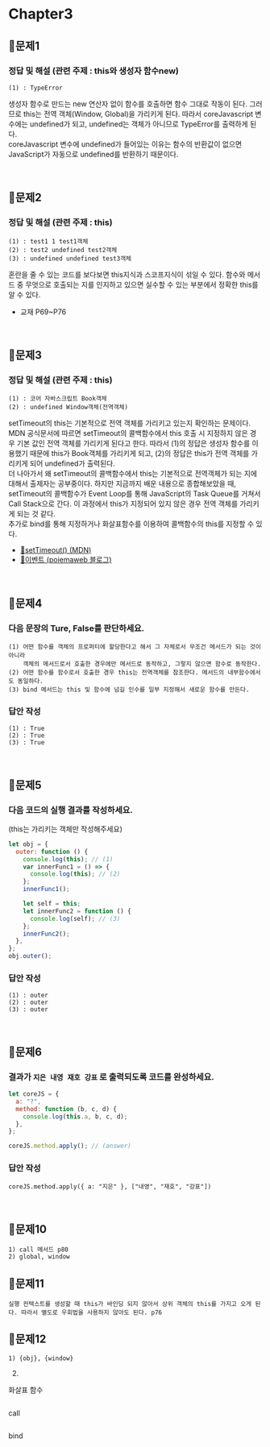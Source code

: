 # Chapter3

## 📌문제1
### 정답 및 해설 (관련 주제 : this와 생성자 함수new)
```
(1) : TypeError
```
 생성자 함수로 만드는 new 연산자 없이 함수를 호출하면 함수 그대로 작동이 된다. 그러므로 this는 전역 객체(Window, Global)을 가리키게 된다. 따라서 coreJavascript 변수에는 undefined가 되고, undefined는 객체가 아니므로 TypeError를 출력하게 된다.   
coreJavascript 변수에 undefined가 들어있는 이유는 함수의 반환값이 없으면 JavaScript가 자동으로 undefined를 반환하기 때문이다.

<br>

## 📌문제2
### 정답 및 해설 (관련 주제 : this)
```
(1) : test1 1 test1객체
(2) : test2 undefined test2객체
(3) : undefined undefined test3객체
```
혼란을 줄 수 있는 코드를 보다보면 this지식과 스코프지식이 섞일 수 있다. 함수와 메서드 중 무엇으로 호출되는 지를 인지하고 있으면 실수할 수 있는 부분에서 정확한 this를 알 수 있다.

- 교재 P69~P76

<br>

## 📌문제3
### 정답 및 해설 (관련 주제 : this)
```
(1) : 코어 자바스크립트 Book객체
(2) : undefined Window객체(전역객체)
```
 setTimeout의 this는 기본적으로 전역 객체를 가리키고 있는지 확인하는 문제이다. MDN 공식문서에 따르면 setTimeout의 콜백함수에서 this 호출 시 지정하지 않은 경우 기본 값인 전역 객체를 가리키게 된다고 한다. 따라서 (1)의 정답은 생성자 함수를 이용했기 때문에 this가 Book객체를 가리키게 되고, (2)의 정답은 this가 전역 객체를 가리키게 되어 undefined가 출력된다.   
 더 나아가서 왜 setTimeout의 콜백함수에서 this는 기본적으로 전역객체가 되는 지에 대해서 출제자는 공부중이다. 하지만 지금까지 배운 내용으로 종합해보았을 때, setTimeout의 콜백함수가 Event Loop를 통해 JavaScript의 Task Queue를 거쳐서 Call Stack으로 간다. 이 과정에서 this가 지정되어 있지 않은 경우 전역 객체를 가리키게 되는 것 같다.   
 추가로 bind를 통해 지정하거나 화살표함수를 이용하여 콜백함수의 this를 지정할 수 있다.

- [🔗setTimeout() (MDN)](https://developer.mozilla.org/ko/docs/Web/API/setTimeout)
- [🔗이벤트 (poiemaweb 블로그)](https://poiemaweb.com/js-event)

<br>

## 📌문제4

### 다음 문장의 Ture, False를 판단하세요.

```
(1) 어떤 함수를 객체의 프로퍼티에 할당한다고 해서 그 자체로서 무조건 메서드가 되는 것이 아니라
    객체의 메서드로서 호출한 경우에만 메서드로 동작하고, 그렇지 않으면 함수로 동작한다.
(2) 어떤 함수를 함수로서 호출한 경우 this는 전역객체를 참조한다. 메서드의 내부함수에서도 동일하다.
(3) bind 메서드는 this 및 함수에 넘길 인수를 일부 지정해서 새로운 함수를 만든다.
```

### 답안 작성

```
(1) : True
(2) : True
(3) : True
```

<br>

## 📌문제5

### 다음 코드의 실행 결과를 작성하세요.

(this는 가리키는 객체만 작성해주세요)

```js
let obj = {
  outer: function () {
    console.log(this); // (1)
    var innerFunc1 = () => {
      console.log(this); // (2)
    };
    innerFunc1();

    let self = this;
    let innerFunc2 = function () {
      console.log(self); // (3)
    };
    innerFunc2();
  },
};
obj.outer();
```

### 답안 작성

```
(1) : outer
(2) : outer
(3) : outer
```

<br>

## 📌문제6

### 결과가 `지은 내영 재호 강표` 로 출력되도록 코드를 완성하세요.

```js
let coreJS = {
  a: "?",
  method: function (b, c, d) {
    console.log(this.a, b, c, d);
  },
};

coreJS.method.apply(); // (answer)
```

### 답안 작성

```
coreJS.method.apply({ a: "지은" }, ["내영", "재호", "강표"])
```


<br>

## 📌문제10
```
1) call 메서드 p80
2) global, window 
```
## 📌문제11
```
실행 컨텍스트를 생성할 때 this가 바인딩 되지 않아서 상위 객체의 this를 가지고 오게 된다. 따라서 별도로 우회법을 사용하지 않아도 된다. p76
```

## 📌문제12
``` 
1) {obj}, {window} 
```
2)

화살표 함수
```

```
call
```

```
bind
```

```
